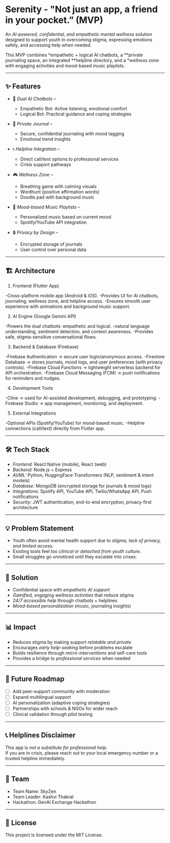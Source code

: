 # Serenity - "Not just an app, a friend in your pocket.” (MVP)

An *AI-powered, confidential, and empathetic mental wellness solution* designed to support youth in overcoming stigma, expressing emotions safely, and accessing help when needed.  

This MVP combines *empathetic + logical AI chatbots, a **private journaling space, an integrated **helpline directory, and a **wellness zone* with engaging activities and mood-based music playlists.  

---

## ✨ Features

- 🤝 *Dual AI Chatbots* –  
  - Empathetic Bot: Active listening, emotional comfort  
  - Logical Bot: Practical guidance and coping strategies  

- 📓 *Private Journal* –  
  - Secure, confidential journaling with mood tagging  
  - Emotional trend insights  

- 📞 *Helpline Integration* –  
  - Direct call/text options to professional services  
  - Crisis support pathways  

- 🎮 *Wellness Zone* –  
  - Breathing game with calming visuals  
  - Wordhunt (positive affirmation words)  
  - Doodle pad with background music  

- 🎵 *Mood-based Music Playlists* –  
  - Personalized music based on current mood  
  - Spotify/YouTube API integration  

- 🔒 *Privacy by Design* –  
  - Encrypted storage of journals  
  - User control over personal data  

---

## 🏗 Architecture
1. Frontend (Flutter App)

-Cross-platform mobile app (Android & iOS).
-Provides UI for AI chatbots, journaling, wellness zone, and helpline access.
-Ensures smooth user experience with animations and background music support.



2. AI Engine (Google Gemini API)

-Powers the dual chatbots: empathetic and logical.
-natural language understanding, sentiment detection, and context awareness.
-Provides safe, stigma-sensitive conversational flows.



3. Backend & Database (Firebase)

-Firebase Authentication → secure user login/anonymous access.
-Firestore Database → stores journals, mood logs, and user preferences (with privacy controls).
-Firebase Cloud Functions → lightweight serverless backend for API orchestration.
-Firebase Cloud Messaging (FCM) → push notifications for reminders and nudges.



4. Development Tools

-Cline → used for AI-assisted development, debugging, and prototyping.
-Firebase Studio → app management, monitoring, and deployment.



5. External Integrations

-Optional APIs (Spotify/YouTube) for mood-based music.
-Helpline connections (call/text) directly from Flutter app.

---

## 🛠 Tech Stack

- *Frontend:* React Native (mobile), React (web)  
- *Backend:* Node.js + Express  
- *AI/ML:* Python, HuggingFace Transformers (NLP, sentiment & intent models)  
- *Database:* MongoDB (encrypted storage for journals & mood logs)  
- *Integrations:* Spotify API, YouTube API, Twilio/WhatsApp API, Push notifications  
- *Security:* JWT authentication, end-to-end encryption, privacy-first architecture  

---

## 💡 Problem Statement

- Youth often avoid mental health support due to *stigma, lack of privacy, and limited access*.  
- Existing tools feel too *clinical* or *detached from youth culture*.  
- Small struggles go unnoticed until they escalate into crises.  

---

## 🎯 Solution

- Confidential space with *empathetic AI support*  
- *Gamified, engaging wellness activities* that reduce stigma  
- *24/7 accessible help* through chatbots + helplines  
- *Mood-based personalization* (music, journaling insights)  

---

## 📊 Impact

- Reduces stigma by making support *relatable and private*  
- Encourages *early help-seeking* before problems escalate  
- Builds resilience through *micro-interventions* and self-care tools  
- Provides a bridge to *professional services* when needed  

---

## 🚀 Future Roadmap

- [ ] Add peer-support community with moderation  
- [ ] Expand multilingual support  
- [ ] AI personalization (adaptive coping strategies)  
- [ ] Partnerships with schools & NGOs for wider reach  
- [ ] Clinical validation through pilot testing  

---

## 📞 Helplines Disclaimer

This app is *not a substitute for professional help*.  
If you are in crisis, please reach out to your local emergency number or a trusted helpline immediately.  

---

## 👥 Team

- Team Name: SkyZen 
- Team Leader: Kashvi Thakral
- Hackathon: GenAI Exchange Hackathon  

---

## 📜 License

This project is licensed under the MIT License.
